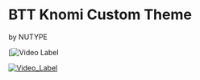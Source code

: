# BTT Knomi Custom Theme
by NUTYPE

[![Video Label]([https://youtu.be/uLR1RNqJ1Mw?t=0s](https://youtu.be/r4_up6OBChk)https://youtu.be/r4_up6OBChk)

[![Video_Label]([https://youtu.be/uLR1RNqJ1Mw?t=0s)](https://youtu.be/r4_up6OBChk)




